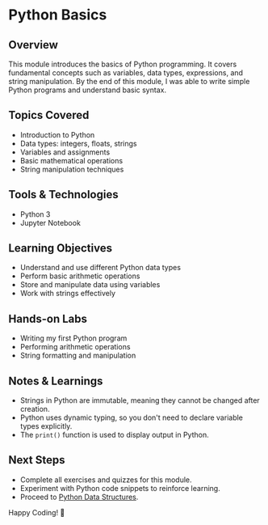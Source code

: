 # Python Basics
## Overview
This module introduces the basics of Python programming. It covers fundamental concepts such as variables, data types, expressions, and string manipulation. By the end of this module, I was able to write simple Python programs and understand basic syntax.

## Topics Covered
- Introduction to Python
- Data types: integers, floats, strings
- Variables and assignments
- Basic mathematical operations
- String manipulation techniques

## Tools & Technologies
- Python 3
- Jupyter Notebook

## Learning Objectives
- Understand and use different Python data types
- Perform basic arithmetic operations
- Store and manipulate data using variables
- Work with strings effectively

## Hands-on Labs
- Writing my first Python program
- Performing arithmetic operations
- String formatting and manipulation

## Notes & Learnings
- Strings in Python are immutable, meaning they cannot be changed after creation.
- Python uses dynamic typing, so you don't need to declare variable types explicitly.
- The `print()` function is used to display output in Python.

## Next Steps
- Complete all exercises and quizzes for this module.
- Experiment with Python code snippets to reinforce learning.
- Proceed to [Python Data Structures](../2-python-data-structures).

Happy Coding! 🚀
